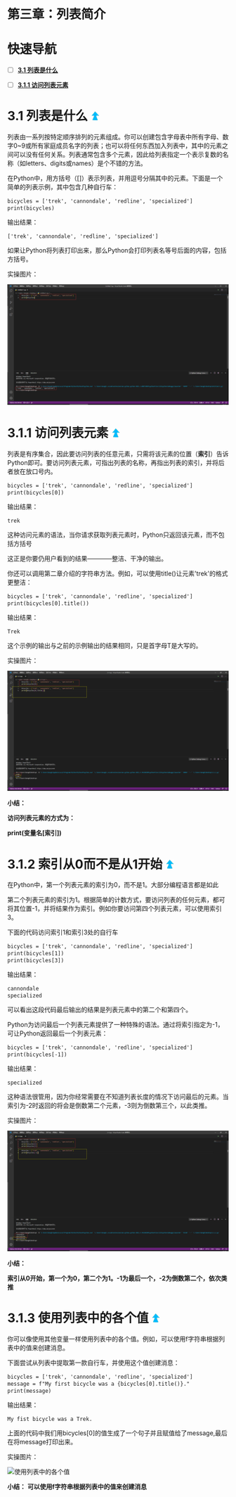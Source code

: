 # 第三章：列表简介

# 快速导航

- [ ] **[3.1 列表是什么](https://github.com/xiaowen-king/Python/blob/main/%E7%AC%AC%E4%B8%89%E7%AB%A0%EF%BC%9A%E5%88%97%E8%A1%A8%E7%AE%80%E4%BB%8B.md#31-%E5%88%97%E8%A1%A8%E6%98%AF%E4%BB%80%E4%B9%88--)**

- [ ] **[3.1.1 访问列表元素](https://github.com/xiaowen-king/Python/blob/main/%E7%AC%AC%E4%B8%89%E7%AB%A0%EF%BC%9A%E5%88%97%E8%A1%A8%E7%AE%80%E4%BB%8B.md#311-%E8%AE%BF%E9%97%AE%E5%88%97%E8%A1%A8%E5%85%83%E7%B4%A0--)**


# 3.1 列表是什么 [ ![返回顶部](images/top.png)](https://github.com/xiaowen-king/Python/blob/main/%E7%AC%AC%E4%B8%89%E7%AB%A0%EF%BC%9A%E5%88%97%E8%A1%A8%E7%AE%80%E4%BB%8B.md#%E5%BF%AB%E9%80%9F%E5%AF%BC%E8%88%AA)

列表由一系列按特定顺序排列的元素组成。你可以创建包含字母表中所有字母、数字0~9或所有家庭成员名字的列表；也可以将任何东西加入列表中，其中的元素之间可以没有任何关系。列表通常包含多个元素，因此给列表指定一个表示复数的名称（如letters、digits或names）是个不错的方法。

在Python中，用方括号（[]）表示列表，并用逗号分隔其中的元素。下面是一个简单的列表示例，其中包含几种自行车：

    bicycles = ['trek', 'cannondale', 'redline', 'specialized']
    print(bicycles)
    
输出结果：
    
    ['trek', 'cannondale', 'redline', 'specialized']
    
如果让Python将列表打印出来，那么Python会打印列表名等号后面的内容，包括方括号。

实操图片：

![列表是什么](images/a-3-img/3.1-1.png)

# 3.1.1 访问列表元素 [ ![返回顶部](images/top.png)](https://github.com/xiaowen-king/Python/blob/main/%E7%AC%AC%E4%B8%89%E7%AB%A0%EF%BC%9A%E5%88%97%E8%A1%A8%E7%AE%80%E4%BB%8B.md#%E5%BF%AB%E9%80%9F%E5%AF%BC%E8%88%AA)

列表是有序集合，因此要访问列表的任意元素，只需将该元素的位置（**索引**）告诉Python即可。要访问列表元素，可指出列表的名称，再指出列表的索引，并将后者放在放口号内。

    bicycles = ['trek', 'cannondale', 'redline', 'specialized']
    print(bicycles[0])
    
输出结果：
    
    trek

这种访问元素的语法，当你请求获取列表元素时，Python只返回该元素，而不包括方括号

这正是你要仍用户看到的结果————整洁、干净的输出。

你还可以调用第二章介绍的字符串方法。例如，可以使用title()让元素'trek'的格式更整洁：

    bicycles = ['trek', 'cannondale', 'redline', 'specialized']
    print(bicycles[0].title())
    
输出结果：
    
    Trek
    
这个示例的输出与之前的示例输出的结果相同，只是首字母T是大写的。

实操图片：

![访问列表元素](images/a-3-img/3.1.1-1.png)

**小结：**

**访问列表元素的方式为：**

**print(变量名[索引])**

# 3.1.2 索引从0而不是从1开始 [ ![返回顶部](images/top.png)](https://github.com/xiaowen-king/Python/blob/main/%E7%AC%AC%E4%B8%89%E7%AB%A0%EF%BC%9A%E5%88%97%E8%A1%A8%E7%AE%80%E4%BB%8B.md#%E5%BF%AB%E9%80%9F%E5%AF%BC%E8%88%AA)

在Python中，第一个列表元素的索引为0，而不是1。大部分编程语言都是如此

第二个列表元素的索引为1。根据简单的计数方式，要访问列表的任何元素，都可将其位置-1，并将结果作为索引。例如你要访问第四个列表元素，可以使用索引3。

下面的代码访问索引1和索引3处的自行车

    bicycles = ['trek', 'cannondale', 'redline', 'specialized']
    print(bicycles[1])
    print(bicycles[3])

输出结果：

    cannondale
    specialized
    
可以看出这段代码最后输出的结果是列表元素中的第二个和第四个。

Python为访问最后一个列表元素提供了一种特殊的语法。通过将索引指定为-1，可让Python返回最后一个列表元素：

    bicycles = ['trek', 'cannondale', 'redline', 'specialized']
    print(bicycles[-1])
    

输出结果：

    specialized
    
这种语法很管用，因为你经常需要在不知道列表长度的情况下访问最后的元素。当索引为-2时返回的将会是倒数第二个元素，-3则为倒数第三个，以此类推。

实操图片：

![索引从0而不是从1开始](images/a-3-img/3.1.2-1.png)

**小结：**

**索引从0开始，第一个为0，第二个为1。-1为最后一个，-2为倒数第二个，依次类推**

# 3.1.3 使用列表中的各个值 [ ![返回顶部](images/top.png)](https://github.com/xiaowen-king/Python/blob/main/%E7%AC%AC%E4%B8%89%E7%AB%A0%EF%BC%9A%E5%88%97%E8%A1%A8%E7%AE%80%E4%BB%8B.md#%E5%BF%AB%E9%80%9F%E5%AF%BC%E8%88%AA)

你可以像使用其他变量一样使用列表中的各个值。例如，可以使用f字符串根据列表中的值来创建消息。

下面尝试从列表中提取第一款自行车，并使用这个值创建消息：

    bicycles = ['trek', 'cannondale', 'redline', 'specialized']
    message = f"My first bicycle was a {bicycles[0].title()}."
    print(message)
    
输出结果：

    My fist bicycle was a Trek.
    
上面的代码中我们用bicycles[0]的值生成了一个句子并且赋值给了message,最后在将message打印出来。

实操图片：

![使用列表中的各个值](mages/a-3-img/3.1.3-png)

**小结：**
**可以使用f字符串根据列表中的值来创建消息**
